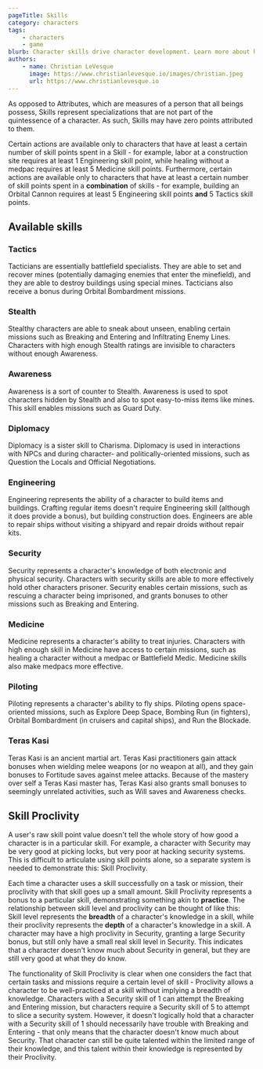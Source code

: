 ```yaml
---
pageTitle: Skills
category: characters
tags:
    - characters
    - game
blurb: Character skills drive character development. Learn more about how they work and what skills are available here.
authors:
    - name: Christian LeVesque
      image: https://www.christianlevesque.io/images/christian.jpeg
      url: https://www.christianlevesque.io
---
```


As opposed to Attributes, which are measures of a person that all beings possess, Skills represent specializations that are not part of the quintessence of a character. As such, Skills may have zero points attributed to them.

Certain actions are available only to characters that have at least a certain number of skill points spent in a Skill - for example, labor at a construction site requires at least 1 Engineering skill point, while healing without a medpac requires at least 5 Medicine skill points. Furthermore, certain actions are available only to characters that have at least a certain number of skill points spent in a __combination__ of skills - for example, building an Orbital Cannon requires at least 5 Engineering skill points **and** 5 Tactics skill points.

## Available skills
### Tactics

Tacticians are essentially battlefield specialists. They are able to set and recover mines (potentially damaging enemies that enter the minefield), and they are able to destroy buildings using special mines. Tacticians also receive a bonus during Orbital Bombardment missions.

### Stealth

Stealthy characters are able to sneak about unseen, enabling certain missions such as Breaking and Entering and Infiltrating Enemy Lines. Characters with high enough Stealth ratings are invisible to characters without enough Awareness.

### Awareness

Awareness is a sort of counter to Stealth. Awareness is used to spot characters hidden by Stealth and also to spot easy-to-miss items like mines. This skill enables missions such as Guard Duty.

### Diplomacy

Diplomacy is a sister skill to Charisma. Diplomacy is used in interactions with NPCs and during character- and politically-oriented missions, such as Question the Locals and Official Negotiations.

### Engineering

Engineering represents the ability of a character to build items and buildings. Crafting regular items doesn't require Engineering skill (although it does provide a bonus), but building construction does. Engineers are able to repair ships without visiting a shipyard and repair droids without repair kits.

### Security

Security represents a character's knowledge of both electronic and physical security. Characters with security skills are able to more effectively hold other characters prisoner. Security enables certain missions, such as rescuing a character being imprisoned, and grants bonuses to other missions such as Breaking and Entering.

### Medicine

Medicine represents a character's ability to treat injuries. Characters with high enough skill in Medicine have access to certain missions, such as healing a character without a medpac or Battlefield Medic. Medicine skills also make medpacs more effective.

### Piloting

Piloting represents a character's ability to fly ships. Piloting opens space-oriented missions, such as Explore Deep Space, Bombing Run (in fighters), Orbital Bombardment (in cruisers and capital ships), and Run the Blockade.

### Teras Kasi

Teras Kasi is an ancient martial art. Teras Kasi practitioners gain attack bonuses when wielding melee weapons (or no weapon at all), and they gain bonuses to Fortitude saves against melee attacks. Because of the mastery over self a Teras Kasi master has, Teras Kasi also grants small bonuses to seemingly unrelated activities, such as Will saves and Awareness checks.

## Skill Proclivity

A user's raw skill point value doesn't tell the whole story of how good a character is in a particular skill. For example, a character with Security may be very good at picking locks, but very poor at hacking security systems. This is difficult to articulate using skill points alone, so a separate system is needed to demonstrate this: Skill Proclivity.

Each time a character uses a skill successfully on a task or mission, their proclivity with that skill goes up a small amount. Skill Proclivity represents a bonus to a particular skill, demonstrating something akin to __practice__. The relationship between skill level and proclivity can be thought of like this: Skill level represents the __breadth__ of a character's knowledge in a skill, while their proclivity represents the __depth__ of a character's knowledge in a skill. A character may have a high proclivity in Security, granting a large Security bonus, but still only have a small real skill level in Security. This indicates that a character doesn't know much about Security in general, but they are still very good at what they do know.

The functionality of Skill Proclivity is clear when one considers the fact that certain tasks and missions require a certain level of skill - Proclivity allows a character to be well-practiced at a skill without implying a breadth of knowledge. Characters with a Security skill of 1 can attempt the Breaking and Entering mission, but characters require a Security skill of 5 to attempt to slice a security system. However, it doesn't logically hold that a character with a Security skill of 1 should necessarily have trouble with Breaking and Entering - that only means that the character doesn't know much about Security. That character can still be quite talented within the limited range of their knowledge, and this talent within their knowledge is represented by their Proclivity.